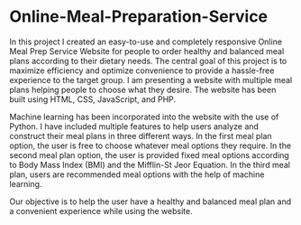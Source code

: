 ﻿# Online-Meal-Preparation-Service

In this project I created an easy-to-use and completely responsive Online Meal Prep Service Website for people to order healthy and balanced meal plans according to their dietary needs. The central goal of this project is to maximize efficiency and optimize convenience to provide a hassle-free experience to the target group. I am presenting a website with multiple meal plans helping people to choose what they desire. The website has been built using HTML, CSS, JavaScript, and PHP. 

Machine learning has been incorporated into the website with the use of Python. I have included multiple features to help users analyze and construct their meal plans in three different ways. In the first meal plan option, the user is free to choose whatever meal options they require. In the second meal plan option, the user is provided fixed meal options according to Body Mass Index (BMI) and the Mifflin-St Jeor Equation. In the third meal plan, users are recommended meal options with the help of machine learning. 

Our objective is to help the user have a healthy and balanced meal plan and a convenient experience while using the website.
